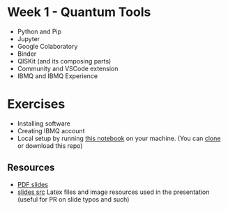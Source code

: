 # Week 1 - Quantum Tools

 * Python and Pip
 * Jupyter
 * Google Colaboratory
 * Binder
 * QISKit (and its composing parts)
 * Community and VSCode extension
 * IBMQ and IBMQ Experience
 
# Exercises
 * Installing software
 * Creating IBMQ account
 * Local setup by running [this notebook](exercises/IBMQ_setup.ipynb) on your machine. (You can [clone](https://help.github.com/articles/cloning-a-repository/) or download this repo)
 
## Resources
 * [PDF slides](slides.pdf)
 * [slides src](latex/) Latex files and image resources used in the presentation (useful for PR on slide typos and such)
